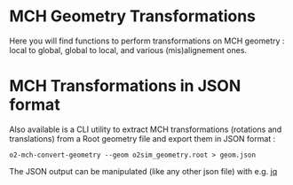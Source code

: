 <!-- doxy
\page refDetectorsMUONMCHGeometryTransformer MCH Geometry Transformations
/doxy -->

# MCH Geometry Transformations

Here you will find functions to perform transformations on MCH geometry : local
to global, global to local, and various (mis)alignement ones.

# MCH Transformations in JSON format

Also available is a CLI utility to extract MCH transformations (rotations and
translations) from a Root geometry file and export them in JSON format :

```shell
o2-mch-convert-geometry --geom o2sim_geometry.root > geom.json
```

The JSON output can be manipulated (like any other json file) with e.g. [jq](https://stedolan.github.io/jq/)

